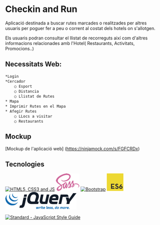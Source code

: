 # Checkin and Run

Aplicació destinada a buscar rutes marcades o realitzades per altres usuaris per poguer fer a peu o corrent al costat dels hotels on s'allotgen.

Els usuaris podran consultar el llistat de recorreguts així com d'altres informacions relacionades amb l'Hotel( Restaurants, Activitats, Promocions..)

## Necessitats Web:
	*Login
	*Cercador
		○ Esport 
		○ Distancia
		○ Llistat de Rutes
	* Mapa
	* Imprimir Rutes en el Mapa
	* Afegir Rutes
		○ LLocs a visitar
		○ Restaurants

## Mockup
  [Mockup de l'aplicació web] (https://ninjamock.com/s/FGFCRDx)


## Tecnologies 

[![HTML5, CSS3 and JS](https://github.com/MarioTerron/logo-images/blob/master/logos/html5-css3-js.png)](https://www.w3.org/)  [![SASS](https://github.com/MarioTerron/logo-images/blob/master/logos/sass.png)](http://sass-lang.com/)  [![Bootstrap](https://github.com/MarioTerron/logo-images/blob/master/logos/bootstrap.png)](http://getbootstrap.com/)  [![ES6](https://github.com/MarioTerron/logo-images/blob/master/logos/es6.png)](http://www.ecma-international.org/ecma-262/6.0/)  [![jQuery](https://github.com/MarioTerron/logo-images/blob/master/logos/jquery.png)](http://jquery.com/)


[![Standard - JavaScript Style Guide](https://img.shields.io/badge/code%20style-standard-brightgreen.svg)](http://standardjs.com/)

